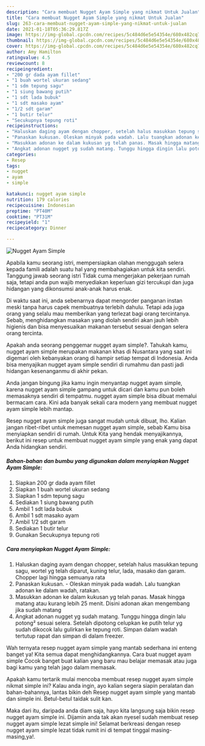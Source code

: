 ```yaml
---
description: "Cara membuat Nugget Ayam Simple yang nikmat Untuk Jualan"
title: "Cara membuat Nugget Ayam Simple yang nikmat Untuk Jualan"
slug: 263-cara-membuat-nugget-ayam-simple-yang-nikmat-untuk-jualan
date: 2021-01-18T05:36:29.817Z
image: https://img-global.cpcdn.com/recipes/5c484d6e5e54354e/680x482cq70/nugget-ayam-simple-foto-resep-utama.jpg
thumbnail: https://img-global.cpcdn.com/recipes/5c484d6e5e54354e/680x482cq70/nugget-ayam-simple-foto-resep-utama.jpg
cover: https://img-global.cpcdn.com/recipes/5c484d6e5e54354e/680x482cq70/nugget-ayam-simple-foto-resep-utama.jpg
author: Amy Hamilton
ratingvalue: 4.5
reviewcount: 8
recipeingredient:
- "200 gr dada ayam fillet"
- "1 buah wortel ukuran sedang"
- "1 sdm tepung sagu"
- "1 siung bawang putih"
- "1 sdt lada bubuk"
- "1 sdt masako ayam"
- "1/2 sdt garam"
- "1 butir telur"
- "Secukupnya tepung roti"
recipeinstructions:
- "Haluskan daging ayam dengan chopper, setelah halus masukkan tepung sagu, wortel yg telah diparut, kuning telur, lada, masako dan garam. Chopper lagi hingga semuanya rata"
- "Panaskan kukusan. Oleskan minyak pada wadah. Lalu tuangkan adonan ke dalam wadah, ratakan."
- "Masukkan adonan ke dalam kukusan yg telah panas. Masak hingga matang atau kurang lebih 25 menit. Disini adonan akan mengembang jika sudah matang"
- "Angkat adonan nugget yg sudah matang. Tunggu hingga dingin lalu potong² sesuai selera. Setelah dipotong celupkan ke putih telur yg sudah dikocok lalu gulirkan ke tepung roti. Simpan dalam wadah tertutup rapat dan simpan di dalam freezer."
categories:
- Resep
tags:
- nugget
- ayam
- simple

katakunci: nugget ayam simple 
nutrition: 179 calories
recipecuisine: Indonesian
preptime: "PT40M"
cooktime: "PT31M"
recipeyield: "1"
recipecategory: Dinner

---
```



![Nugget Ayam Simple](https://img-global.cpcdn.com/recipes/5c484d6e5e54354e/680x482cq70/nugget-ayam-simple-foto-resep-utama.jpg)

Apabila kamu seorang istri, mempersiapkan olahan menggugah selera kepada famili adalah suatu hal yang membahagiakan untuk kita sendiri. Tanggung jawab seorang istri Tidak cuma mengerjakan pekerjaan rumah saja, tetapi anda pun wajib menyediakan keperluan gizi tercukupi dan juga hidangan yang dikonsumsi anak-anak harus enak.

Di waktu  saat ini, anda sebenarnya dapat mengorder panganan instan meski tanpa harus capek membuatnya terlebih dahulu. Tetapi ada juga orang yang selalu mau memberikan yang terlezat bagi orang tercintanya. Sebab, menghidangkan masakan yang diolah sendiri akan jauh lebih higienis dan bisa menyesuaikan makanan tersebut sesuai dengan selera orang tercinta. 



Apakah anda seorang penggemar nugget ayam simple?. Tahukah kamu, nugget ayam simple merupakan makanan khas di Nusantara yang saat ini digemari oleh kebanyakan orang di hampir setiap tempat di Indonesia. Anda bisa menyajikan nugget ayam simple sendiri di rumahmu dan pasti jadi hidangan kesenanganmu di akhir pekan.

Anda jangan bingung jika kamu ingin menyantap nugget ayam simple, karena nugget ayam simple gampang untuk dicari dan kamu pun boleh memasaknya sendiri di tempatmu. nugget ayam simple bisa dibuat memalui bermacam cara. Kini ada banyak sekali cara modern yang membuat nugget ayam simple lebih mantap.

Resep nugget ayam simple juga sangat mudah untuk dibuat, lho. Kalian jangan ribet-ribet untuk memesan nugget ayam simple, sebab Kamu bisa menyiapkan sendiri di rumah. Untuk Kita yang hendak menyajikannya, berikut ini resep untuk membuat nugget ayam simple yang enak yang dapat Anda hidangkan sendiri.

<!--inarticleads1-->

##### Bahan-bahan dan bumbu yang digunakan dalam menyiapkan Nugget Ayam Simple:

1. Siapkan 200 gr dada ayam fillet
1. Siapkan 1 buah wortel ukuran sedang
1. Siapkan 1 sdm tepung sagu
1. Sediakan 1 siung bawang putih
1. Ambil 1 sdt lada bubuk
1. Ambil 1 sdt masako ayam
1. Ambil 1/2 sdt garam
1. Sediakan 1 butir telur
1. Gunakan Secukupnya tepung roti




<!--inarticleads2-->

##### Cara menyiapkan Nugget Ayam Simple:

1. Haluskan daging ayam dengan chopper, setelah halus masukkan tepung sagu, wortel yg telah diparut, kuning telur, lada, masako dan garam. Chopper lagi hingga semuanya rata
1. Panaskan kukusan. - Oleskan minyak pada wadah. Lalu tuangkan adonan ke dalam wadah, ratakan.
1. Masukkan adonan ke dalam kukusan yg telah panas. Masak hingga matang atau kurang lebih 25 menit. Disini adonan akan mengembang jika sudah matang
1. Angkat adonan nugget yg sudah matang. Tunggu hingga dingin lalu potong² sesuai selera. Setelah dipotong celupkan ke putih telur yg sudah dikocok lalu gulirkan ke tepung roti. Simpan dalam wadah tertutup rapat dan simpan di dalam freezer.




Wah ternyata resep nugget ayam simple yang mantab sederhana ini enteng banget ya! Kita semua dapat menghidangkannya. Cara buat nugget ayam simple Cocok banget buat kalian yang baru mau belajar memasak atau juga bagi kamu yang telah jago dalam memasak.

Apakah kamu tertarik mulai mencoba membuat resep nugget ayam simple nikmat simple ini? Kalau anda ingin, ayo kalian segera siapin peralatan dan bahan-bahannya, lantas bikin deh Resep nugget ayam simple yang mantab dan simple ini. Betul-betul taidak sulit kan. 

Maka dari itu, daripada anda diam saja, hayo kita langsung saja bikin resep nugget ayam simple ini. Dijamin anda tak akan nyesel sudah membuat resep nugget ayam simple lezat simple ini! Selamat berkreasi dengan resep nugget ayam simple lezat tidak rumit ini di tempat tinggal masing-masing,ya!.

